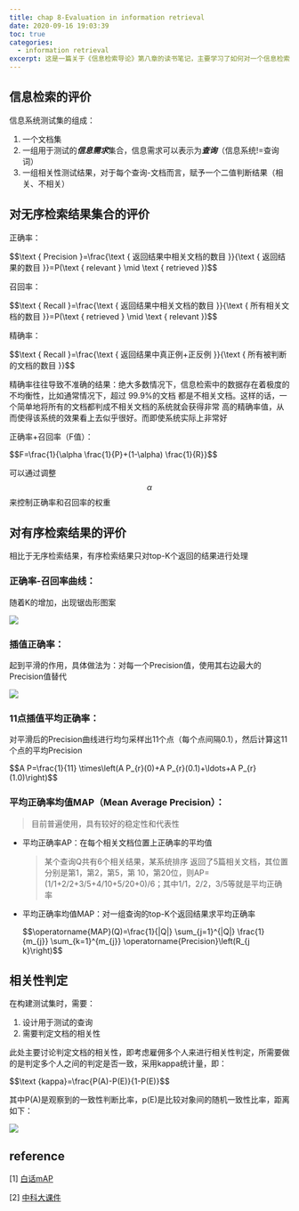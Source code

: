 ```yaml
---
title: chap 8-Evaluation in information retrieval
date: 2020-09-16 19:03:39
toc: true
categories:
  - information retrieval
excerpt: 这是一篇关于《信息检索导论》第八章的读书笔记，主要学习了如何对一个信息检索系统进行评价。包括评价指标、标准测试集等
---
```


## 信息检索的评价

信息系统测试集的组成：

1.  一个文档集
2.  一组用于测试的***信息需求***集合，信息需求可以表示为***查询***（信息系统!=查询词）
3.  一组相关性测试结果，对于每个查询-文档而言，赋予一个二值判断结果（相关、不相关）



## 对无序检索结果集合的评价

正确率：

<div>$$\text { Precision }=\frac{\text { 返回结果中相关文档的数目 }}{\text { 返回结果的数目 }}=P(\text { relevant } \mid \text { retrieved })$$</div>

召回率：

<div>$$\text { Recall }=\frac{\text { 返回结果中相关文档的数目 }}{\text { 所有相关文档的数目 }}=P(\text { retrieved } \mid \text { relevant })$$</div>

精确率：

<div>$$\text { Recall }=\frac{\text { 返回结果中真正例+正反例 }}{\text { 所有被判断的文档的数目 }}$$</div>

 精确率往往导致不准确的结果：绝大多数情况下，信息检索中的数据存在着极度的不均衡性，比如通常情况下，超过 99.9%的文档 都是不相关文档。这样的话，一个简单地将所有的文档都判成不相关文档的系统就会获得非常 高的精确率值，从而使得该系统的效果看上去似乎很好。而即使系统实际上非常好

正确率+召回率（F值）：

<div>$$F=\frac{1}{\alpha \frac{1}{P}+(1-\alpha) \frac{1}{R}}$$</div>

可以通过调整$$\alpha$$来控制正确率和召回率的权重



## 对有序检索结果的评价

相比于无序检索结果，有序检索结果只对top-K个返回的结果进行处理

### 正确率-召回率曲线：

随着K的增加，出现锯齿形图案

![](https://gitblog-1302688916.cos.ap-beijing.myqcloud.com/cs224n/202009/18/095812-845235.png)

### 插值正确率：

起到平滑的作用，具体做法为：对每一个Precision值，使用其右边最大的Precision值替代

![](https://gitblog-1302688916.cos.ap-beijing.myqcloud.com/cs224n/202009/18/095834-807212.png)

### 11点插值平均正确率：

对平滑后的Precision曲线进行均匀采样出11个点（每个点间隔0.1），然后计算这11个点的平均Precision

<div>$$A P=\frac{1}{11} \times\left(A P_{r}(0)+A P_{r}(0.1)+\ldots+A P_{r}(1.0)\right)$$</div>



### 平均正确率均值MAP（Mean Average Precision）：

>   目前普遍使用，具有较好的稳定性和代表性

-   平均正确率AP：在每个相关文档位置上正确率的平均值

    >   某个查询Q共有6个相关结果，某系统排序 返回了5篇相关文档，其位置分别是第1，第2，第5，第 10，第20位，则AP=(1/1+2/2+3/5+4/10+5/20+0)/6；其中1/1，2/2，3/5等就是平均正确率

-   平均正确率均值MAP：对一组查询的top-K个返回结果求平均正确率

    <div>$$\operatorname{MAP}(Q)=\frac{1}{|Q|} \sum_{j=1}^{|Q|} \frac{1}{m_{j}} \sum_{k=1}^{m_{j}} \operatorname{Precision}\left(R_{j k}\right)$$</div>



## 相关性判定

在构建测试集时，需要：

1.  设计用于测试的查询
2.  需要判定文档的相关性

此处主要讨论判定文档的相关性，即考虑雇佣多个人来进行相关性判定，所需要做的是判定多个人之间的判定是否一致，采用kappa统计量，即：

<div>$$\text {kappa}=\frac{P(A)-P(E)}{1-P(E)}$$</div>

其中P(A)是观察到的一致性判断比率，p(E)是比较对象间的随机一致性比率，距离如下：

![](https://gitblog-1302688916.cos.ap-beijing.myqcloud.com/cs224n/202009/18/112523-142507.png)



## reference

[1] [白话mAP](https://zhuanlan.zhihu.com/p/60834912)

[2] [中科大课件](http://home.ustc.edu.cn/~zhufengx/ir/pdf/IR-6_2015.pdf)